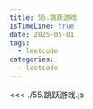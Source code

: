 ```yaml
---
title: 55.跳跃游戏
isTimeLine: true
date: 2025-05-01
tags:
  - leetcode
categories:
  - leetcode
---
```


<<< ./55.跳跃游戏.js
